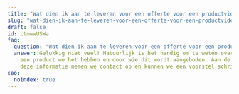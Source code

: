 ```yaml
---
title: "Wat dien ik aan te leveren voor een offerte voor een productvideo? "
slug: "wat-dien-ik-aan-te-leveren-voor-een-offerte-voor-een-productvideo"
draft: false
id: ctmwwUSWa
faq:
  question: "Wat dien ik aan te leveren voor een offerte voor een productvideo? "
  answer: Gelukkig niet veel! Natuurlijk is het handig om te weten over wat voor
    een product we het hebben en door wie dit wordt aangeboden. Aan de hand van
    deze informatie nemen we contact op en kunnen we een voorstel schrijven.
seo:
  noindex: true
---
```


